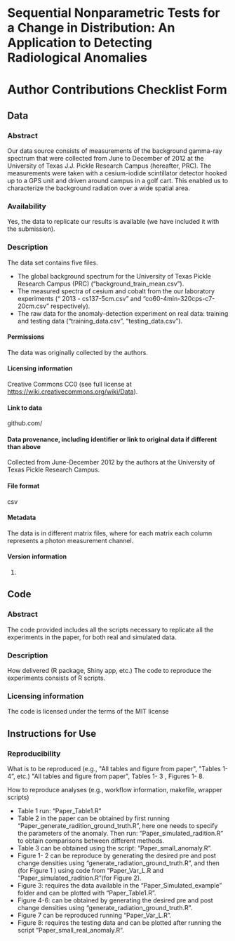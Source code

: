 # Sequential Nonparametric Tests for a Change in Distribution: An Application to Detecting Radiological Anomalies

# Author Contributions Checklist Form

## Data

### Abstract 
Our data source consists of measurements of the background gamma-ray spectrum that were
collected from June to December of 2012 at the University of Texas J.J. Pickle Research
Campus (hereafter, PRC). The measurements were taken with a cesium-iodide scintillator
detector hooked up to a GPS unit and driven around campus in a golf cart. This enabled us to
characterize the background radiation over a wide spatial area.

### Availability 
Yes, the data to replicate our results is available (we have included it with the submission).

### Description 

The data set contains five files.

- The global background spectrum for the University of Texas Pickle Research Campus (PRC)
(“background_train_mean.csv”).
- The measured spectra of cesium and cobalt from the our laboratory experiments (“ 2013 -
cs137-5cm.csv” and “co60-4min-320cps-c7-20cm.csv” respectively).
- The raw data for the anomaly-detection experiment on real data: training and testing data
(“training_data.csv”, “testing_data.csv”).

#### Permissions 
The data was originally collected by the authors.

#### Licensing information
Creative Commons CC0 (see full license at https://wiki.creativecommons.org/wiki/Data).

#### Link to data
github.com/

#### Data provenance, including identifier or link to original data if different than above

Collected from June-December 2012 by the authors at the University of Texas Pickle Research
Campus.

#### File format
csv

#### Metadata 
The data is in different matrix files, where for each matrix each column represents a photon
measurement channel.

#### Version information
1.

## Code

### Abstract 
The code provided includes all the scripts necessary to replicate all the experiments in the
paper, for both real and simulated data.

### Description 
How delivered (R package, Shiny app, etc.)
The code to reproduce the experiments consists of R scripts.

### Licensing information

The code is licensed under the terms of the MIT license

## Instructions for Use

### Reproducibility 
What is to be reproduced (e.g., "All tables and figure from paper", "Tables 1-4”, etc.)
"All tables and figure from paper", Tables 1- 3 , Figures 1- 8.

How to reproduce analyses (e.g., workflow information, makefile, wrapper scripts)

- Table 1 run: “Paper_Table1.R”
- Table 2 in the paper can be obtained by first running
“Paper_generate_radition_ground_truth.R”, here one needs to specify the parameters of the
anomaly. Then run: “Paper_simulated_radition.R” to obtain comparisons between different
methods.
- Table 3 can be obtained using the script: “Paper_small_anomaly.R”.
- Figure 1- 2 can be reproduce by generating the desired pre and post change densities using
“generate_radiation_ground_truth.R”, and then (for Figure 1 ) using code from “Paper_Var_L.R
and “Paper_simulated_radition.R”(for Figure 2).
- Figure 3: requires the data available in the “Paper_Simulated_example” folder and can be
plotted with “Paper_Table1.R”.
- Figure 4-6: can be obtained by generating the desired pre and post change densities using
“generate_radiation_ground_truth.R”.
- Figure 7 can be reproduced running “Paper_Var_L.R”.
- Figure 8: requires the testing data and can be plotted after running the script
“Paper_small_real_anomaly.R”.
